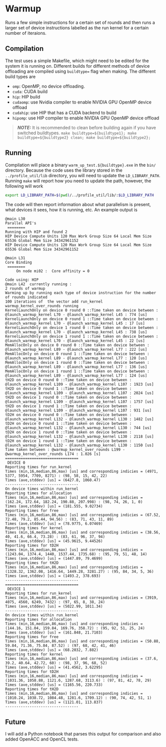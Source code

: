 # Warmup
Runs a few simple instructions for a certain set of rounds and then runs a larger set of device instructions labelled as the run kernel for a certain number of iteraions. 

## Compilation
The test uses a simple Makefile, which might need to be edited for the system it is running on. Different builds for different methods of device offloading are compiled using `buildtype=` flag when making. The different build types are 
- `omp`: OpenMP, no device offloading.
- `cuda`: CUDA build
- `hip`: HIP build 
- `cudaomp`: use Nvidia compiler to enable NVIDIA GPU OpenMP device offload
- `cudahip`: use HIP that has a CUDA backend to build 
- `hipomp`: use HIP compiler to enable NVIDIA GPU OpenMP device offload

> **_NOTE:_** It is recommended to clean before building again if you have switched buildtypes. `make buildtype=${buildtype1}; make buildtype=${buildtype2} clean; make buildtype=${buildtype2};`

## Running 
Compilation will place a binary `warm_up_test.${buildtype}.exe` in the `bin/` directory. Because the code uses the library stored in the `../profile_util/lib` directory, you will need to update the `LD_LIBRARY_PATH`. Running `make` will report how you need to update the path, however, the following will work 

```bash
export LD_LIBRARY_PATH=$(pwd)/../profile_util/lib/:$LD_LIBRARY_PATH
```

The code will then report information about what parallelism is present, what devices it sees, how it is running, etc. An example output is 
```
@main L30
Parallel API's
 ========
Running with HIP and found 2
HIP Device Compute Units 120 Max Work Group Size 64 Local Mem Size 65536 Global Mem Size 34342961152
HIP Device Compute Units 120 Max Work Group Size 64 Local Mem Size 65536 Global Mem Size 34342961152

@main L31
Core Binding
 ========
	 On node mi02 :  Core affinity = 0

Code using: HIP
@main L42  currently running :
2 rounds of warmup
Warming up by running each type of device instruction for the number of rounds indicated
100 iterations of  the vector add run_kernel
warmup_kernel_over_rounds running
KernelLaunchOnly on device 0 round 0 ::Time taken on device between : @launch_warmup_kernel L70 - @launch_warmup_kernel L45 : 774 [us]
KernelLaunchOnly on device 0 round 1 ::Time taken on device between : @launch_warmup_kernel L70 - @launch_warmup_kernel L45 : 17 [us]
KernelLaunchOnly on device 1 round 0 ::Time taken on device between : @launch_warmup_kernel L70 - @launch_warmup_kernel L45 : 738 [us]
KernelLaunchOnly on device 1 round 1 ::Time taken on device between : @launch_warmup_kernel L70 - @launch_warmup_kernel L45 : 22 [us]
MemAllocOnly on device 0 round 0 ::Time taken on device between : @launch_warmup_kernel L89 - @launch_warmup_kernel L77 : 222 [us]
MemAllocOnly on device 0 round 1 ::Time taken on device between : @launch_warmup_kernel L89 - @launch_warmup_kernel L77 : 120 [us]
MemAllocOnly on device 1 round 0 ::Time taken on device between : @launch_warmup_kernel L89 - @launch_warmup_kernel L77 : 136 [us]
MemAllocOnly on device 1 round 1 ::Time taken on device between : @launch_warmup_kernel L89 - @launch_warmup_kernel L77 : 124 [us]
tH2D on device 0 round 0 ::Time taken on device between : @launch_warmup_kernel L109 - @launch_warmup_kernel L107 : 1923 [us]
tH2D on device 0 round 1 ::Time taken on device between : @launch_warmup_kernel L109 - @launch_warmup_kernel L107 : 2024 [us]
tH2D on device 1 round 0 ::Time taken on device between : @launch_warmup_kernel L109 - @launch_warmup_kernel L107 : 1757 [us]
tH2D on device 1 round 1 ::Time taken on device between : @launch_warmup_kernel L109 - @launch_warmup_kernel L107 : 931 [us]
tD2H on device 0 round 0 ::Time taken on device between : @launch_warmup_kernel L132 - @launch_warmup_kernel L130 : 1482 [us]
tD2H on device 0 round 1 ::Time taken on device between : @launch_warmup_kernel L132 - @launch_warmup_kernel L130 : 744 [us]
tD2H on device 1 round 0 ::Time taken on device between : @launch_warmup_kernel L132 - @launch_warmup_kernel L130 : 2118 [us]
tD2H on device 1 round 1 ::Time taken on device between : @launch_warmup_kernel L132 - @launch_warmup_kernel L130 : 1150 [us]
Time taken between : @warmup_kernel_over_rounds L199 - @warmup_kernel_over_rounds L174 : 1.026 [s]
=================================
 DEVICE 0
Reporting times for run_kernel
Times (min,16,median,86,max) [us] and corresponding indicies = (4971, 5377, 5954, 7709, 8271) : (98, 58, 15, 42, 22)
Times (ave,stddev) [us] = (6427.8, 1060.47)
---------------------------------
On device times within run_kernel
Reporting times for allocation
Times (min,16,median,86,max) [us] and corresponding indicies = (162.24, 172.64, 182.24, 190.88, 207.998) : (98, 74, 26, 1, 0)
Times (ave,stddev) [us] = (181.555, 9.02734)
Reporting times for free
Times (min,16,median,86,max) [us] and corresponding indicies = (67.52, 72.48, 79.2, 85.44, 94.56) : (83, 71, 43, 11, 89)
Times (ave,stddev) [us] = (78.9775, 6.07469)
Reporting times for kernel
Times (min,16,median,86,max) [us] and corresponding indicies = (38.56, 40, 41.6, 66.4, 73.28) : (83, 61, 96, 37, 94)
Times (ave,stddev) [us] = (45.9615, 9.44526)
Reporting times for tD2H
Times (min,16,median,86,max) [us] and corresponding indicies = (1243.04, 1374.4, 1440, 1537.44, 1735.68) : (95, 79, 51, 48, 14)
Times (ave,stddev) [us] = (1447.89, 79.4699)
Reporting times for tH2D
Times (min,16,median,86,max) [us] and corresponding indicies = (1328.32, 1362.08, 1416.64, 1449.28, 3281.27) : (95, 84, 34, 5, 36)
Times (ave,stddev) [us] = (1493.2, 378.693)
---------------------------------
=================================
 DEVICE 1
Reporting times for run_kernel
Times (min,16,median,86,max) [us] and corresponding indicies = (3919, 4075, 4560, 6249, 7432) : (97, 65, 8, 38, 24)
Times (ave,stddev) [us] = (5022.99, 1011.34)
---------------------------------
On device times within run_kernel
Reporting times for allocation
Times (min,16,median,86,max) [us] and corresponding indicies = (144.16, 151.04, 159.84, 169.76, 358.72) : (95, 92, 51, 25, 24)
Times (ave,stddev) [us] = (161.848, 21.7103)
Reporting times for free
Times (min,16,median,86,max) [us] and corresponding indicies = (50.88, 59.84, 71.36, 75.84, 87.52) : (97, 68, 42, 41, 46)
Times (ave,stddev) [us] = (68.2032, 7.882)
Reporting times for kernel
Times (min,16,median,86,max) [us] and corresponding indicies = (37.6, 39.2, 40.64, 42.72, 60) : (98, 37, 96, 68, 52)
Times (ave,stddev) [us] = (41.4562, 3.62295)
Reporting times for tD2H
Times (min,16,median,86,max) [us] and corresponding indicies = (1031.36, 1058.88, 1121.6, 1287.68, 3113.6) : (97, 81, 42, 78, 29)
Times (ave,stddev) [us] = (1165.56, 220.733)
Reporting times for tH2D
Times (min,16,median,86,max) [us] and corresponding indicies = (1010.24, 1038.72, 1084.48, 1281.6, 1709.12) : (90, 74, 42, 51, 1)
Times (ave,stddev) [us] = (1121.01, 113.837)
---------------------------------
```

## Future
I will add a Python notebook that parses this output for comparison and also added OpenACC and OpenCL tests. 
